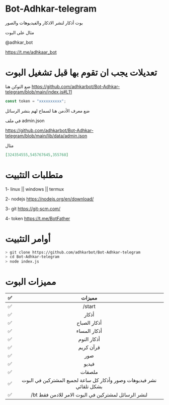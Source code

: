 # Bot-Adhkar-telegram
بوت أذكار لنشر الاذكار والفيديوهات والصور

مثال على البوت 

@adhkar_bot

https://t.me/adhkaar_bot

# تعديلات يجب ان تقوم بها قبل تشغيل البوت  

ضع التوكن هنا https://github.com/adhkarbot/Bot-Adhkar-telegram/blob/main/index.js#L11

```js
const token = "xxxxxxxxxx";
```

ضع معرف الأدمن هنا لسماح لهم بنشر الرسائل

في ملف admin.json

https://github.com/adhkarbot/Bot-Adhkar-telegram/blob/main/lib/data/admin.json

مثال

```json
[324354555,545767645,355768] 
```

# متطلبات التثبيت 
1- linux || windows || termux

2- nodejs https://nodejs.org/en/download/

3- git https://git-scm.com/

4- token https://t.me/BotFather


# أوامر التثبيت
```bash
> git clone https://github.com/adhkarbot/Bot-Adhkar-telegram
> cd Bot-Adhkar-telegram
> node index.js

```



# مميزات البوت

|        ✅        |                مميزات           |
| :-------------: | :------------------------------: | 
|       ✅        | /start                                |
|       ✅        | أذكار                                  |
|       ✅        | أذكار الصباح                          |
|       ✅        | أذكار المساء                          |
|       ✅        | أذكار النوم                          |
|       ✅        | قرآن كريم                             |
|       ✅        | صور                                  |
|       ✅        | فيديو                                |
|       ✅        | ملصقات                          |
|       ✅        | نشر فيديوهات وصور وأذكار كل ساعة لجميع المشتركين في البوت بشكل تلقائي                          |
|       ✅        | /bt لنشر الرسائل لمشتركين في البوت الامر للادمن فقط   |
